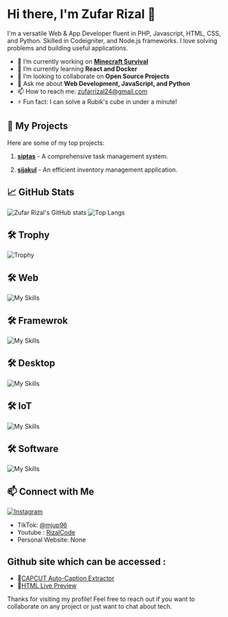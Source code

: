 # Hi there, I'm Zufar Rizal 👋

I'm a versatile Web & App Developer fluent in PHP, Javascript, HTML, CSS, and Python. Skilled in Codeigniter, and Node.js frameworks. I love solving problems and building useful applications.

- 🔭 I’m currently working on **[Minecraft Survival](https://github.com/zufarrizal/MinecraftSurvivalPythonTiktok)**
- 🌱 I’m currently learning **React and Docker**
- 👯 I’m looking to collaborate on **Open Source Projects**
- 💬 Ask me about **Web Development, JavaScript, and Python**
- 📫 How to reach me: [zufarrizal24@gmail.com](mailto:zufarrizal24@gmail.com)
- ⚡ Fun fact: I can solve a Rubik's cube in under a minute!

## 🚀 My Projects

Here are some of my top projects:

1. **[siptas](https://github.com/zufarrizal/siptas)** - A comprehensive task management system.

2. **[sijakul](https://github.com/zufarrizal/sijakul)** - An efficient inventory management application.

## 📈 GitHub Stats

![Zufar Rizal's GitHub stats](https://github-readme-stats.vercel.app/api?username=zufarrizal&show_icons=true&theme=radical)
![Top Langs](https://github-readme-stats.vercel.app/api/top-langs/?username=zufarrizal&layout=compact&theme=radical)

## 🛠️ Trophy
![Trophy](https://github-profile-trophy.vercel.app/?username=zufarrizal)

## 🛠️ Web

![My Skills](https://skillicons.dev/icons?i=html,css,php,js,bootstrap,nodejs,jquery)

## 🛠️ Framewrok

![My Skills](https://skillicons.dev/icons?i=laravel)

## 🛠️ Desktop

![My Skills](https://skillicons.dev/icons?i=py,cpp,cs)

## 🛠️ IoT

![My Skills](https://skillicons.dev/icons?i=arduino)

## 🛠️ Software

![My Skills](https://skillicons.dev/icons?i=vscode,windows,discord,ai,au,pr,git,github)


## 📫 Connect with Me

[![Instagram](https://skillicons.dev/icons?i=instagram)](https://www.instagram.com/zufarrizal/)
- TikTok: [@mjup96](https://www.tiktok.com/@mjup96)
- Youtube : [RizalCode](https://www.youtube.com/@RizalCode)
- Personal Website: None

## Github site which can be accessed :
- 🔗[CAPCUT Auto-Caption Extractor](https://zufarrizal.github.io/CapcutSRT/)
- 🔗[HTML Live Preview](https://zufarrizal.github.io/Live-Preview-HTML/)

Thanks for visiting my profile! Feel free to reach out if you want to collaborate on any project or just want to chat about tech.
